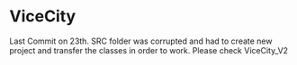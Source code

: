 # ViceCity
Last Commit on 23th. 
SRC folder was corrupted and had to create new project and transfer the classes in order to work.
Please check ViceCity_V2
